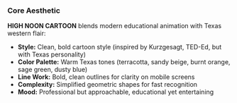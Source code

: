 ### Core Aesthetic
**HIGH NOON CARTOON** blends modern educational animation with Texas western flair:
- **Style:** Clean, bold cartoon style (inspired by Kurzgesagt, TED-Ed, but with Texas personality)
- **Color Palette:** Warm Texas tones (terracotta, sandy beige, burnt orange, sage green, dusty blue)
- **Line Work:** Bold, clean outlines for clarity on mobile screens
- **Complexity:** Simplified geometric shapes for fast recognition
- **Mood:** Professional but approachable, educational yet entertaining
